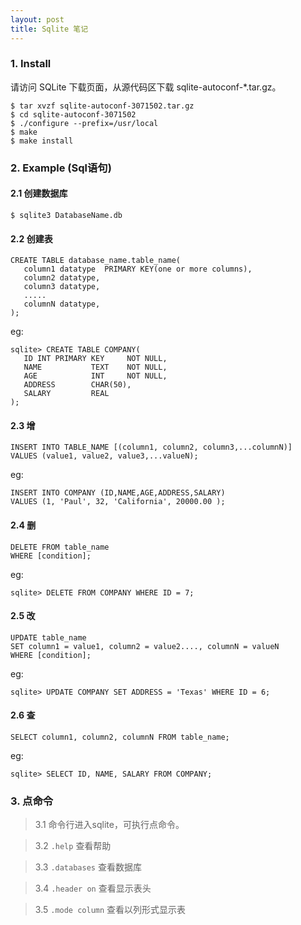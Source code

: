 ```yaml
---
layout: post
title: Sqlite 笔记 
---
```



### 1. Install

请访问 SQLite 下载页面，从源代码区下载 sqlite-autoconf-*.tar.gz。
~~~
$ tar xvzf sqlite-autoconf-3071502.tar.gz
$ cd sqlite-autoconf-3071502
$ ./configure --prefix=/usr/local
$ make
$ make install
~~~

### 2. Example (Sql语句)

#### 2.1 创建数据库
    
~~~
$ sqlite3 DatabaseName.db
~~~

#### 2.2 创建表

~~~
CREATE TABLE database_name.table_name(
   column1 datatype  PRIMARY KEY(one or more columns),
   column2 datatype,
   column3 datatype,
   .....
   columnN datatype,
); 
~~~

eg:

~~~
sqlite> CREATE TABLE COMPANY(
   ID INT PRIMARY KEY     NOT NULL,
   NAME           TEXT    NOT NULL,
   AGE            INT     NOT NULL,
   ADDRESS        CHAR(50),
   SALARY         REAL
);
~~~

#### 2.3 增

~~~
INSERT INTO TABLE_NAME [(column1, column2, column3,...columnN)]  
VALUES (value1, value2, value3,...valueN);
~~~

eg:

~~~
INSERT INTO COMPANY (ID,NAME,AGE,ADDRESS,SALARY)
VALUES (1, 'Paul', 32, 'California', 20000.00 );
~~~

#### 2.4 删 

~~~
DELETE FROM table_name
WHERE [condition];
~~~

eg:

~~~
sqlite> DELETE FROM COMPANY WHERE ID = 7;
~~~

#### 2.5 改

~~~
UPDATE table_name
SET column1 = value1, column2 = value2...., columnN = valueN
WHERE [condition];
~~~

eg:

~~~
sqlite> UPDATE COMPANY SET ADDRESS = 'Texas' WHERE ID = 6;
~~~

#### 2.6 查

~~~
SELECT column1, column2, columnN FROM table_name;
~~~

eg:

~~~
sqlite> SELECT ID, NAME, SALARY FROM COMPANY;
~~~

### 3. 点命令

  > 3.1 命令行进入sqlite，可执行点命令。

  > 3.2 `.help`         查看帮助

  > 3.3 `.databases`    查看数据库

  > 3.4 `.header on`    查看显示表头

  > 3.5 `.mode column`  查看以列形式显示表

